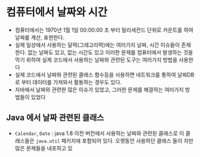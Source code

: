# 컴퓨터에서 날짜와 시간
- 컴퓨터에서는 1970년 1월 1일 00:00:00 초 부터 밀리세컨드 단위로 카운트를 하여 날짜를 계산, 표현한다.
- 실제 일상에서 사용하는 달력(그레고리력)에는 여러가지 날짜, 시간 이슈들이 존재한다. 없는 날짜도 있고, 없는 시간도 있고 이러한 문제를 컴퓨터에서 발생하는 것을 막기 위하여  실제 코드에서 사용하는 날짜와 관련된 도구는 여러가지 방법을 사용한다
- 실제 코드에서 날짜와 관련된 클래스 함수등을 사용하면 네트워크를 통하여 날짜DB로 부터 데이터를 가져와서 활둉하는 경우도 있다.
- 자바에서 날짜와 관련한 많은 이슈가 있었고, 그러한 문제를 해결하는 여러가지 방법들이 있었다

## Java 에서 날짜 관련된 클래스
- `Calendar`, `Date` : java 1.8 이전 버전에서 사용하는 날짜와 관련된 클래스로 이 클래스들은 `java.util` 패키지에 포함되어 있다. 오랫동안 사용하던 클래스 들이 지만 많은 문제들을 내포하고 있